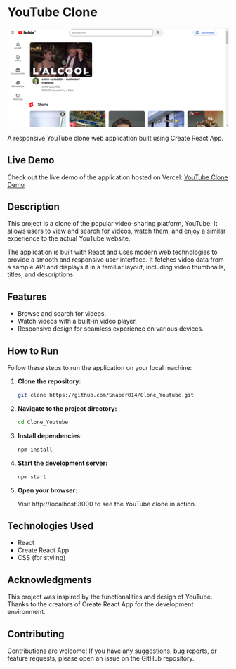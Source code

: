 # YouTube Clone

![YouTube Clone Home](./client/public/Clone-Home-Youtube.png)

A responsive YouTube clone web application built using Create React App.

## Live Demo

Check out the live demo of the application hosted on Vercel: [YouTube Clone Demo](https://clone-youtube-gold.vercel.app/)

## Description

This project is a clone of the popular video-sharing platform, YouTube. It allows users to view and search for videos, watch them, and enjoy a similar experience to the actual YouTube website.

The application is built with React and uses modern web technologies to provide a smooth and responsive user interface. It fetches video data from a sample API and displays it in a familiar layout, including video thumbnails, titles, and descriptions.

## Features

- Browse and search for videos.
- Watch videos with a built-in video player.
- Responsive design for seamless experience on various devices.

## How to Run

Follow these steps to run the application on your local machine:

1. **Clone the repository:**
   ```bash
   git clone https://github.com/Snaper014/Clone_Youtube.git
2. **Navigate to the project directory:**
    ```bash
    cd Clone_Youtube
3. **Install dependencies:**
    ```bash
    npm install
4. **Start the development server:**
    ```bash
    npm start
5. **Open your browser:**

    Visit http://localhost:3000 to see the YouTube clone in action.

## Technologies Used
 - React
 - Create React App
 - CSS (for styling)
   
## Acknowledgments 

This project was inspired by the functionalities and design of YouTube.
Thanks to the creators of Create React App for the development environment.

## Contributing 

Contributions are welcome! If you have any suggestions, bug reports, or feature requests, please open an issue on the GitHub repository.
